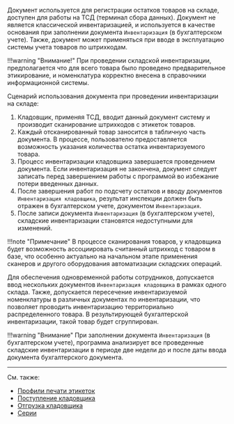 Документ используется для регистрации остатков товаров на складе, доступен для работы на ТСД (терминал сбора данных). Документ не является классической инвентаризацией, и используется в качестве основания при заполнении документа `Инвентаризация` (в бухгалтерском учете). Также, документ может применяться при вводе в эксплуатацию системы учета товаров по штрихкодам.

!!!warning "Внимание!"
	При проведении складской инвентаризации, предполагается что для всего товара было проведено предварительное этикирование, и номенклатура корректно внесена в справочники информационной системы.

Сценарий использования документа при проведении инвентаризации на складе:

1. Кладовщик, применяя ТСД, вводит данный документ систему и производит сканирование штрихкодов с этикеток товаров.
2. Каждый отсканированный товар заносится в табличную часть документа. В процессе, пользователю предоставляется возможность указания количества остатка инвентаризуемого товара.
3. Процесс инвентаризации кладовщика завершается проведением документа. Если инвентаризация не закончена, документ следует записать перед завершением работы с программой во избежание потери введенных данных.
4. После завершения работ по подсчету остатков и вводу документов `Инвентаризация кладовщика`, результат инспекции должен быть отражен в бухгалтерском учете, документом `Инвентаризация`.
5. После записи документа `Инвентаризация` (в бухгалтерском учете), складские инвентаризации становятся недоступными для изменений.

!!!note "Примечание"
    В процессе сканирования товаров, у кладовщика будет возможность ассоциировать считанный штрихкод с товаром в базе, что особенно актуально на начальном этапе применения сканеров и другого оборудования автоматизации складских операций.

Для обеспечения одновременной работы сотрудников, допускается ввод нескольких документов `Инвентаризация кладовщика` в рамках одного склада. Также, допускается пересечение инвентаризуемой номенклатуры в различных документах по инвентаризации, что позволяет проводить инвентаризацию территориально распределенного товара. В результирующей бухгалтерской инвентаризации, такой товар будет сгруппирован.

!!!warning "Внимание"
	При заполнении документа `Инвентаризация` (в бухгалтерском учете), программа анализирует все проведенные складские инвентаризации в периоде две недели до и после даты ввода документа бухгалтерского документа.

---

См. также:

- [Профили печати этикеток](/c/BarcodeProfiles)
- [Поступление кладовщика](/d/ReceiptStockman)
- [Отгрузка кладовщика](/d/ShipmentStockman)
- [Серии](/c/Series)
